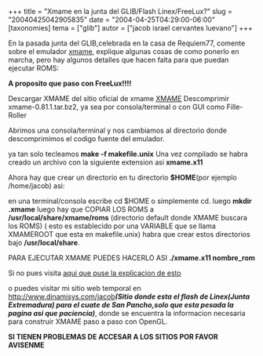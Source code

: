 +++
title = "Xmame en la junta del GLIB/Flash Linex/FreeLux?"
slug = "20040425042905835"
date = "2004-04-25T04:29:00-06:00"
[taxonomies]
tema = ["glib"]
autor = ["jacob israel cervantes luevano"]
+++

En la pasada junta del GLIB,celebrada en la casa de Requiem77, comente
sobre el emulador [xmame](http://x.mame.net), explique algunas cosas de
como ponerlo en marcha, pero hay algunos detalles que hacen falta para
que puedan ejecutar ROMS:

<!-- more -->
**A proposito que paso con FreeLux!!!!**

Descargar XMAME del sitio oficial de xmame [XMAME](http://x.mame.net)
Descomprimir xmame-0.81.1.tar.bz2, ya sea por consola/terminal o con GUI
como Fille-Roller

Abrimos una consola/terminal y nos cambiamos al directorio donde
descomprimimos el codigo fuente del emulador.

ya tan solo tecleamos **make -f makefile.unix** Una vez compilado se
habra creado un archivo con la siguiente extension asi **xmame.x11**

Ahora hay que crear un directorio en tu directorio **$HOME**(por ejemplo
/home/jacob) asi:

en una terminal/consola escribe cd $HOME o simplemente cd. luego **mkdir
.xmame** luego hay que COPIAR LOS ROMS a **/usr/local/share/xmame/roms**
(directorio default donde XMAME buscara los ROMS) ( esto es establecido
por una VARIABLE que se llama XMAMEROOT que esta en makefile.unix) habra
que crear estos directorios bajo **/usr/local/share**.

PARA EJECUTAR XMAME PUEDES HACERLO ASI **./xmame.x11 nombre_rom**

Si no pues visita [aqui que puse la explicacion de
esto](http://www.expoautotransportebajio.com/jacob/xmame-mini-howto.htm)

o puedes visitar mi sitio web temporal en
<http://www.dinamisys.com/jacob>***(Sitio donde esta el flash de
Linex(Junta Extremadura) para el cuate de San Pancho,solo que esta
pesada la pagina asi que paciencia)***, donde se encuentra la
informacion necesaria para construir XMAME paso a paso con OpenGL.

**SI TIENEN PROBLEMAS DE ACCESAR A LOS SITIOS POR FAVOR AVISENME**
